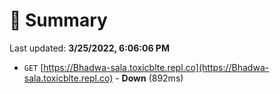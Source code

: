 # 📖 Summary
Last updated: **3/25/2022, 6:06:06 PM**

- `GET` [https://Bhadwa-sala.toxicblte.repl.co](https://Bhadwa-sala.toxicblte.repl.co) - **Down** (892ms)

